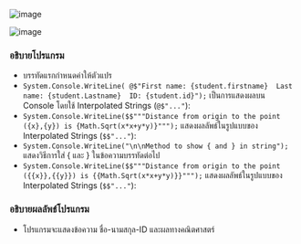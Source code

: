 ![image](https://github.com/Sorawit255/03376836-OOP-2566-Lab-03/assets/144196505/c1d22df2-d991-40c8-b1db-80c080f5e959)

![image](https://github.com/Sorawit255/03376836-OOP-2566-Lab-03/assets/144196505/ca56c89a-f6b8-440c-9b20-0b773003811f)

### อธิบายโปรแกรม

- บรรทัดแรกกำหนดค่าให้ตัวแปร
- `System.Console.WriteLine(
   @$"First name: {student.firstname} 
   Last name: {student.Lastname} 
   ID: {student.id}");` เป็นการแสดงผลบน Console โดยใช้ Interpolated Strings (`@$"..."`):
- `System.Console.WriteLine($$"""Distance from origin to the point ({x},{y}) is {Math.Sqrt(x*x+y*y)}""");` แสดงผลลัพธ์ในรูปแบบของ Interpolated Strings (`$$"..."`):
- `System.Console.WriteLine("\n\nMethod to show { and } in string");`  แสดงวิธีการใส่ { และ } ในข้อความบรรทัดต่อไป
- `System.Console.WriteLine($$"""Distance from origin to the point ({{x}},{{y}}) is {{Math.Sqrt(x*x+y*y)}}""");` แสดงผลลัพธ์ในรูปแบบของ Interpolated Strings (`$$"..."`):


### อธิบายผลลัพธ์โปรแกรม

- โปรแกรมจะแสดงข้อความ ชื่อ-นามสกุล-ID และผลทางคณิตศาสตร์
